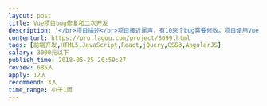 ```yaml
---                
layout: post       
title: Vue项目bug修复和二次开发           
description: '</br>项目描述</br>项目接近尾声，有10来个bug需要修改。项目使用Vue elementUI技术。</br></br>合作顺利，再进行其他项目的合作，请以此为机会证明你的能力和职业精神。</br>'     
contenturl: https://pro.lagou.com/project/8099.html      
tags: [前端开发,HTML5,JavaScript,React,jQuery,CSS3,AngularJS]            
salary: 3000元以下          
publish_time: 2018-05-25 20:59:27         
review: 685人                   
apply: 12人                   
recommend: 3人                   
time_range: 小于1周              
---                 
```

